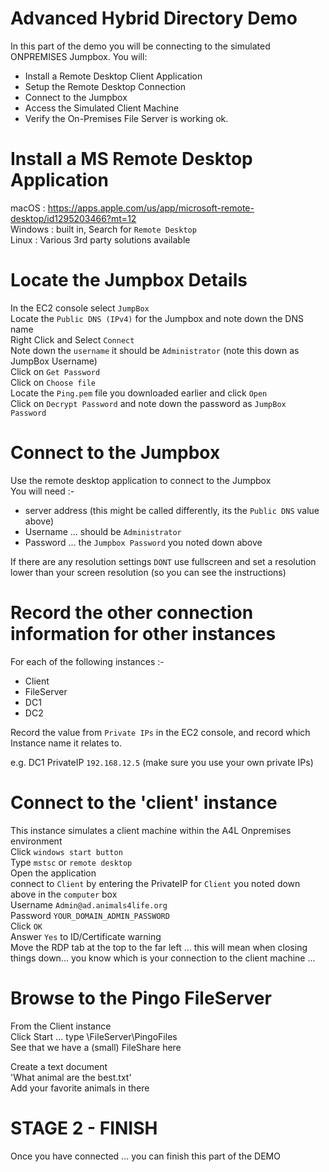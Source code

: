 # Advanced Hybrid Directory Demo

In this part of the demo you will be connecting to the simulated ONPREMISES Jumpbox. You will:
- Install a Remote Desktop Client Application  
- Setup the Remote Desktop Connection  
- Connect to the Jumpbox  
- Access the Simulated Client Machine  
- Verify the On-Premises File Server is working ok.  


# Install a MS Remote Desktop Application

macOS : https://apps.apple.com/us/app/microsoft-remote-desktop/id1295203466?mt=12  
Windows : built in, Search for `Remote Desktop`  
Linux : Various 3rd party solutions available   

# Locate the Jumpbox Details  

In the EC2 console select `JumpBox`  
Locate the `Public DNS (IPv4)` for the Jumpbox and note down the DNS name  
Right Click and Select `Connect`  
Note down the `username` it should be `Administrator` (note this down as JumpBox Username)  
Click on `Get Password`  
Click on `Choose file`  
Locate the `Ping.pem` file you downloaded earlier and click `Open`  
Click on `Decrypt Password` and note down the password as `JumpBox Password`  

# Connect to the Jumpbox  

Use the remote desktop application to connect to the Jumpbox  
You will need :-  
- server address (this might be called differently, its the `Public DNS` value above)   
- Username ... should be `Administrator`  
- Password ... the `Jumpbox Password` you noted down above  

If there are any resolution settings `DONT` use fullscreen and set a resolution lower than your screen resolution (so you can see the instructions)  

# Record the other connection information for other instances  

For each of the following instances :-  

- Client  
- FileServer  
- DC1  
- DC2  

Record the value from `Private IPs` in the EC2 console, and record which Instance name it relates to.  

e.g. DC1 PrivateIP `192.168.12.5` (make sure you use your own private IPs)  

# Connect to the 'client' instance  

This instance simulates a client machine within the A4L Onpremises environment  
Click `windows start button`  
Type `mstsc` or `remote desktop`  
Open the application  
connect to `Client` by entering the PrivateIP for `Client` you noted down above in the `computer` box  
Username `Admin@ad.animals4life.org`  
Password `YOUR_DOMAIN_ADMIN_PASSWORD`  
Click `OK`  
Answer `Yes` to ID/Certificate warning  
Move the RDP tab at the top to the far left ... this will mean when closing things down... you know which is your connection to the client machine ...   

# Browse to the Pingo FileServer  

From the Client instance  
Click Start ... type \\FileServer\PingoFiles  
See that we have a (small) FileShare here  

Create a text document  
'What animal are the best.txt'  
Add your favorite animals in there  

# STAGE 2 - FINISH  
Once you have connected ... you can finish this part of the DEMO  

